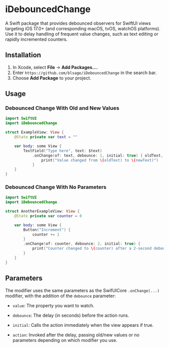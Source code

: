 # iDebouncedChange

A Swift package that provides debounced observers for SwiftUI views targeting iOS 17.0+ (and corresponding macOS, tvOS, watchOS platforms). Use it to delay handling of frequent value changes, such as text editing or rapidly incremented counters.

## Installation

1. In Xcode, select **File** → **Add Packages...**.
1. Enter `https://github.com/blsage/iDebouncedChange` in the search bar.
1. Choose **Add Package** to your project.

## Usage

### Debounced Change With Old and New Values

```swift
import SwiftUI
import iDebouncedChange

struct ExampleView: View {
    @State private var text = ""

    var body: some View {
        TextField("Type here", text: $text)
            .onChange(of: text, debounce: 1, initial: true) { oldText, newText in
                print("Value changed from \(oldText) to \(newText)")
            }
    }
}
```

### Debounced Change With No Parameters

```swift
import SwiftUI
import iDebouncedChange

struct AnotherExampleView: View {
    @State private var counter = 0

    var body: some View {
        Button("Increment") {
            counter += 1
        }
        .onChange(of: counter, debounce: 2, initial: true) {
            print("Counter changed to \(counter) after a 2-second debounce")
        }
    }
}
```

## Parameters

The modifier uses the same parameters as the SwifUICore `.onChange(...)` modifier, with the addition of the `debounce` parameter:

- `value`: The property you want to watch.

- `debounce`: The delay (in seconds) before the action runs.

- `initial`: Calls the action immediately when the view appears if true.

- `action`: Invoked after the delay, passing old/new values or no parameters depending on which modifier you use.
